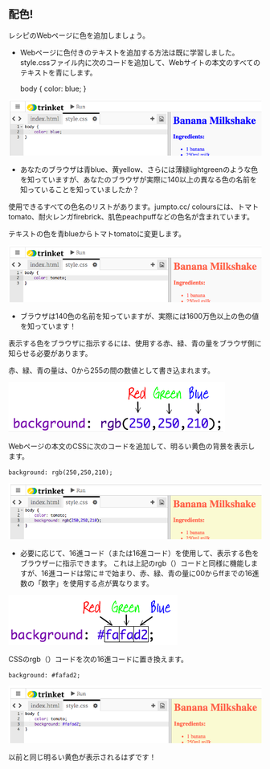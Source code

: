 ## 配色!

レシピのWebページに色を追加しましょう。

+ Webページに色付きのテキストを追加する方法は既に学習しました。 style.cssファイル内に次のコードを追加して、Webサイトの本文のすべてのテキストを青にします。

    body {
        color: blue;
    }
    

![スクリーンショット](images/recipe-blue.png)

+ あなたのブラウザは青blue、黄yellow、さらには薄緑lightgreenのような色を知っていますが、あなたのブラウザが実際に140以上の異なる色の名前を知っていることを知っていましたか？

使用できるすべての色名のリストがあります。jumpto.cc/ coloursには、トマトtomato、耐火レンガfirebrick、肌色peachpuffなどの色名が含まれています。

テキストの色を青blueからトマトtomatoに変更します。

![スクリーンショット](images/recipe-tomato.png)

+ ブラウザは140色の名前を知っていますが、実際には1600万色以上の色の値を知っています！

表示する色をブラウザに指示するには、使用する赤、緑、青の量をブラウザ側に知らせる必要があります。

赤、緑、青の量は、0から255の間の数値として書き込まれます。

![スクリーンショット](images/recipe-rgb-img.png)

Webページの本文のCSSに次のコードを追加して、明るい黄色の背景を表示します。

    background: rgb(250,250,210);
    

![スクリーンショット](images/recipe-rgb.png)

+ 必要に応じて、16進コード（または16進コード）を使用して、表示する色をブラウザーに指示できます。 これは上記のrgb（）コードと同様に機能しますが、16進コードは常に＃で始まり、赤、緑、青の量に00からffまでの16進数の「数字」を使用する点が異なります。 

![スクリーンショット](images/recipe-hex-img.png)

CSSのrgb（）コードを次の16進コードに置き換えます。 

    background: #fafad2;
    

![スクリーンショット](images/recipe-hex.png)

以前と同じ明るい黄色が表示されるはずです！